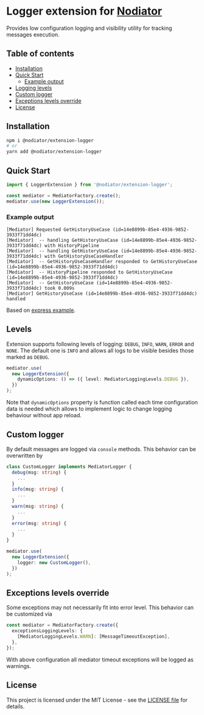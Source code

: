 # Logger extension for [Nodiator](https://github.com/Matii96/nodiator)

Provides low configuration logging and visibility utility for tracking messages execution.

## Table of contents

- [Installation](#installation)
- [Quick Start](#quick_start)
  - [Example output](#quick_start_example_output)
- [Logging levels](#levels)
- [Custom logger](#custom_logger)
- [Exceptions levels override](#exceptions_levels)
- [License](#license)

## Installation

<a name="installation"></a>

```bash
npm i @nodiator/extension-logger
# or
yarn add @nodiator/extension-logger
```

## Quick Start

<a name="quick_start"></a>

```ts
import { LoggerExtension } from '@nodiator/extension-logger';

const mediator = MediatorFactory.create();
mediator.use(new LoggerExtension());
```

### Example output

<a name="quick_start_example_output"></a>

```
[Mediator] Requested GetHistoryUseCase (id=14e8899b-85e4-4936-9852-3933f71dd4dc)
[Mediator]  -- handling GetHistoryUseCase (id=14e8899b-85e4-4936-9852-3933f71dd4dc) with HistoryPipeline
[Mediator]  -- handling GetHistoryUseCase (id=14e8899b-85e4-4936-9852-3933f71dd4dc) with GetHistoryUseCaseHandler
[Mediator]  -- GetHistoryUseCaseHandler responded to GetHistoryUseCase (id=14e8899b-85e4-4936-9852-3933f71dd4dc)
[Mediator]  -- HistoryPipeline responded to GetHistoryUseCase (id=14e8899b-85e4-4936-9852-3933f71dd4dc)
[Mediator]  -- GetHistoryUseCase (id=14e8899b-85e4-4936-9852-3933f71dd4dc) took 0.009s
[Mediator] GetHistoryUseCase (id=14e8899b-85e4-4936-9852-3933f71dd4dc) handled
```

Based on [express example](https://github.com/Matii96/nodiator/tree/main/examples/01-express).

## Levels

<a name="levels"></a>

Extension supports following levels of logging: `DEBUG`, `INFO`, `WARN`, `ERROR` and `NONE`. The default one is `INFO` and allows all logs to be visible besides those marked as `DEBUG`.

```ts
mediator.use(
  new LoggerExtension({
    dynamicOptions: () => ({ level: MediatorLoggingLevels.DEBUG }),
  })
);
```

Note that `dynamicOptions` property is function called each time configuration data is needed which allows to implement logic to change logging behaviour without app reload.

## Custom logger

<a name="custom_logger"></a>

By default messages are logged via `console` methods. This behavior can be overwritten by

```ts
class CustomLogger implements MediatorLogger {
  debug(msg: string) {
    ...
  }
  info(msg: string) {
    ...
  }
  warn(msg: string) {
    ...
  }
  error(msg: string) {
    ...
  }
}

mediator.use(
  new LoggerExtension({
    logger: new CustomLogger(),
  })
);
```

## Exceptions levels override

<a name="exceptions_levels"></a>

Some exceptions may not necessarily fit into error level. This behavior can be customized via

```ts
const mediator = MediatorFactory.create({
  exceptionsLoggingLevels: {
    [MediatorLoggingLevels.WARN]: [MessageTimeoutException],
  },
});
```

With above configuration all mediator timeout exceptions will be logged as warnings.

## License

<a name="license"></a>

This project is licensed under the MIT License - see the [LICENSE file](https://github.com/Matii96/nodiator/tree/main/LICENSE) for details.
